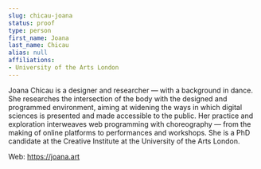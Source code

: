```yaml
---
slug: chicau-joana
status: proof
type: person
first_name: Joana
last_name: Chicau
alias: null
affiliations:
- University of the Arts London
---
```


Joana Chicau is a designer and researcher — with a background in dance. She researches
the intersection of the body with the designed and programmed environment, aiming at
widening the ways in which digital sciences is presented and made accessible to the public.
Her practice and exploration interweaves web programming with choreography — from
the making of online platforms to performances and workshops. She is a PhD candidate at
the Creative Institute at the University of the Arts London. 

Web: https://joana.art
